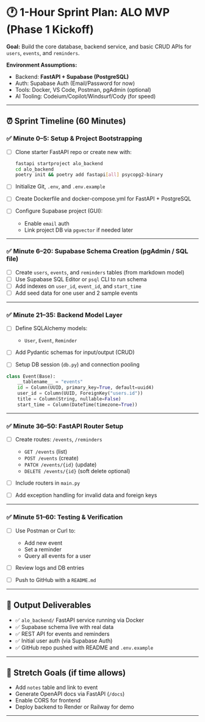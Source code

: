 # 🕐 1-Hour Sprint Plan: ALO MVP (Phase 1 Kickoff)

**Goal:**
Build the core database, backend service, and basic CRUD APIs for `users`, `events`, and `reminders`.

**Environment Assumptions:**

* Backend: **FastAPI + Supabase (PostgreSQL)**
* Auth: Supabase Auth (Email/Password for now)
* Tools: Docker, VS Code, Postman, pgAdmin (optional)
* AI Tooling: Codeium/Copilot/Windsurf/Cody (for speed)

---

## ⏰ Sprint Timeline (60 Minutes)

### ✅ Minute 0–5: Setup & Project Bootstrapping

* [ ] Clone starter FastAPI repo or create new with:

  ```bash
  fastapi startproject alo_backend
  cd alo_backend
  poetry init && poetry add fastapi[all] psycopg2-binary
  ```
* [ ] Initialize Git, `.env`, and `.env.example`
* [ ] Create Dockerfile and docker-compose.yml for FastAPI + PostgreSQL
* [ ] Configure Supabase project (GUI):

  * Enable `email` auth
  * Link project DB via `pgvector` if needed later

---

### ✅ Minute 6–20: Supabase Schema Creation (pgAdmin / SQL file)

* [ ] Create `users`, `events`, and `reminders` tables (from markdown model)
* [ ] Use Supabase SQL Editor or `psql` CLI to run schema
* [ ] Add indexes on `user_id`, `event_id`, and `start_time`
* [ ] Add seed data for one user and 2 sample events

---

### ✅ Minute 21–35: Backend Model Layer

* [ ] Define SQLAlchemy models:

  * `User`, `Event`, `Reminder`
* [ ] Add Pydantic schemas for input/output (CRUD)
* [ ] Setup DB session (`db.py`) and connection pooling

```python
class Event(Base):
    __tablename__ = "events"
    id = Column(UUID, primary_key=True, default=uuid4)
    user_id = Column(UUID, ForeignKey("users.id"))
    title = Column(String, nullable=False)
    start_time = Column(DateTime(timezone=True))
```

---

### ✅ Minute 36–50: FastAPI Router Setup

* [ ] Create routes: `/events`, `/reminders`

  * `GET /events` (list)
  * `POST /events` (create)
  * `PATCH /events/{id}` (update)
  * `DELETE /events/{id}` (soft delete optional)
* [ ] Include routers in `main.py`
* [ ] Add exception handling for invalid data and foreign keys

---

### ✅ Minute 51–60: Testing & Verification

* [ ] Use Postman or Curl to:

  * Add new event
  * Set a reminder
  * Query all events for a user
* [ ] Review logs and DB entries
* [ ] Push to GitHub with a `README.md`

---

## 📂 Output Deliverables

* ✅ `alo_backend/` FastAPI service running via Docker
* ✅ Supabase schema live with real data
* ✅ REST API for events and reminders
* ✅ Initial user auth (via Supabase Auth)
* ✅ GitHub repo pushed with README and `.env.example`

---

## 🧠 Stretch Goals (if time allows)

* Add `notes` table and link to event
* Generate OpenAPI docs via FastAPI (`/docs`)
* Enable CORS for frontend
* Deploy backend to Render or Railway for demo

---
